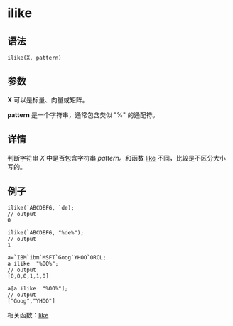 # ilike

## 语法

`ilike(X, pattern)`

## 参数

**X** 可以是标量、向量或矩阵。

**pattern** 是一个字符串，通常包含类似 "%" 的通配符。

## 详情

判断字符串 *X* 中是否包含字符串 *pattern*。和函数 [like](../l/like.md) 不同，比较是不区分大小写的。

## 例子

```
ilike(`ABCDEFG, `de);
// output
0

ilike(`ABCDEFG, "%de%");
// output
1

a=`IBM`ibm`MSFT`Goog`YHOO`ORCL;
a ilike  "%OO%";
// output
[0,0,0,1,1,0]

a[a ilike  "%OO%"];
// output
["Goog","YHOO"]
```

相关函数：[like](../l/like.md)

